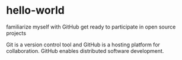 # hello-world
familiarize myself with GitHub
get ready to participate in open source projects

Git is a version control tool and GitHub is a hosting platform for collaboration. GitHub enables distributed software development.
